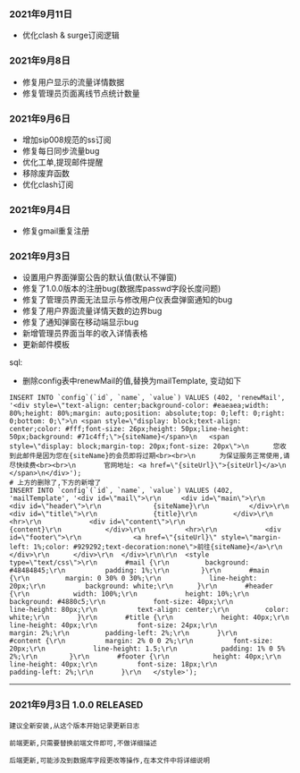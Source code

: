 ### 2021年9月11日
- 优化clash & surge订阅逻辑

### 2021年9月8日
- 修复用户显示的流量详情数据
- 修复管理员页面离线节点统计数量

### 2021年9月6日
- 增加sip008规范的ss订阅
- 修复每日同步流量bug
- 优化工单,提现邮件提醒
- 移除废弃函数
- 优化clash订阅

### 2021年9月4日

- 修复gmail重复注册

### 2021年9月3日

- 设置用户界面弹窗公告的默认值(默认不弹窗)
- 修复了1.0.0版本的注册bug(数据库passwd字段长度问题)
- 修复了管理员界面无法显示与修改用户仪表盘弹窗通知的bug
- 修复了用户界面流量详情天数的边界bug
- 修复了通知弹窗在移动端显示bug
- 新增管理员界面当年的收入详情表格
- 更新邮件模板

sql:
- 删除config表中renewMail的值,替换为mailTemplate, 变动如下
```
INSERT INTO `config`(`id`, `name`, `value`) VALUES (402, 'renewMail', '<div style=\"text-align: center;background-color: #eaeaea;width: 80%;height: 80%;margin: auto;position: absolute;top: 0;left: 0;right: 0;bottom: 0;\">\n	<span style=\"display: block;text-align: center;color: #fff;font-size: 26px;height: 50px;line-height: 50px;background: #71c4ff;\">{siteName}</span>\n	<span style=\"display: block;margin-top: 20px;font-size: 20px\">\n		您收到此邮件是因为您在{siteName}的会员即将过期<br><br>\n		为保证服务正常使用,请尽快续费<br><br>\n		官网地址: <a href=\"{siteUrl}\">{siteUrl}</a>\n	</span>\n</div>');
# 上方的删除了,下方的新增了
INSERT INTO `config`(`id`, `name`, `value`) VALUES (402, 'mailTemplate', '<div id=\"mail\">\r\n		<div id=\"main\">\r\n			<div id=\"header\">\r\n				{siteName}\r\n			</div>\r\n			<div id=\"title\">\r\n				{title}\r\n			</div>\r\n			<hr>\r\n			<div id=\"content\">\r\n				{content}\r\n			</div>\r\n			<hr>\r\n			<div id=\"footer\">\r\n				<a href=\"{siteUrl}\" style=\"margin-left: 1%;color: #929292;text-decoration:none\">前往{siteName}</a>\r\n			</div>\r\n		</div>\r\n	</div>\r\n\r\n	<style type=\"text/css\">\r\n		#mail {\r\n			background: #48484845;\r\n			padding: 1%;\r\n		}\r\n		#main {\r\n			margin: 0 30% 0 30%;\r\n			line-height: 20px;\r\n			background: white;\r\n		}\r\n		#header {\r\n			width: 100%;\r\n			height: 10%;\r\n			background: #4880c5;\r\n			font-size: 40px;\r\n			line-height: 80px;\r\n			text-align: center;\r\n			color: white;\r\n		}\r\n		#title {\r\n			height: 40px;\r\n			line-height: 40px;\r\n			font-size: 24px;\r\n			margin: 2%;\r\n			padding-left: 2%;\r\n		}\r\n		#content {\r\n			margin: 2% 0 0 2%;\r\n			font-size: 20px;\r\n			line-height: 1.5;\r\n			padding: 1% 0 5% 2%;\r\n		}\r\n		#footer {\r\n			height: 40px;\r\n			line-height: 40px;\r\n			font-size: 18px;\r\n			padding-left: 2%;\r\n		}\r\n	</style>');
```


---

### 2021年9月3日 1.0.0 RELEASED

```
建议全新安装,从这个版本开始记录更新日志

前端更新,只需要替换前端文件即可,不做详细描述

后端更新,可能涉及到数据库字段更改等操作,在本文件中将详细说明
```